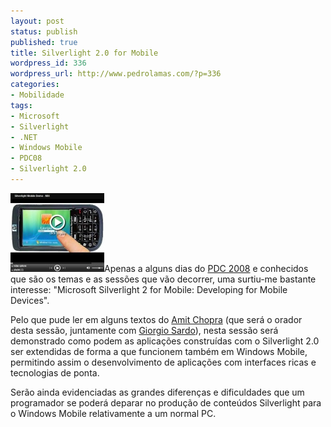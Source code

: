 ```yaml
---
layout: post
status: publish
published: true
title: Silverlight 2.0 for Mobile
wordpress_id: 336
wordpress_url: http://www.pedrolamas.com/?p=336
categories:
- Mobilidade
tags:
- Microsoft
- Silverlight
- .NET
- Windows Mobile
- PDC08
- Silverlight 2.0
---
```

[![](wp-content/uploads/2008/10/silverlight-on-windows-mobile.jpg "Silverlight On Windows Mobile")](http://channel9.msdn.com/pdc2008/PC10/)Apenas a alguns dias do [PDC 2008](tag/pdc08/) e conhecidos que são os temas e as sessões que vão decorrer, uma surtiu-me bastante interesse: "Microsoft Silverlight 2 for Mobile: Developing for Mobile Devices".

Pelo que pude ler em alguns textos do [Amit Chopra](http://blogs.msdn.com/amit_chopra/) (que será o orador desta sessão, juntamente com [Giorgio Sardo](http://www.giorgiosardo.com/)), nesta sessão será demonstrado como podem as aplicações construídas com o Silverlight 2.0 ser extendidas de forma a que funcionem também em Windows Mobile, permitindo assim o desenvolvimento de aplicações com interfaces ricas e tecnologias de ponta.

Serão ainda evidenciadas as grandes diferenças e dificuldades que um programador se poderá deparar no produção de conteúdos Silverlight para o Windows Mobile relativamente a um normal PC.
